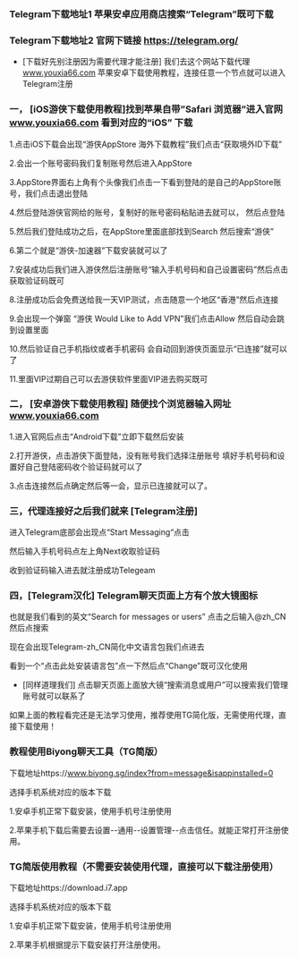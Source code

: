 ### Telegram下载地址1   苹果安卓应用商店搜索“Telegram”既可下载

### Telegram下载地址2 官网下链接 https://telegram.org/

- [下载好先别注册因为需要代理才能注册] 我们去这个网站下载代理 www.youxia66.com 苹果安卓下载使用教程，连接任意一个节点就可以进入Telegram注册

### 一， [iOS游侠下载使用教程]找到苹果自带”Safari 浏览器”进入官网 www.youxia66.com 看到对应的“iOS” 下载

1.点击iOS下载会出现“游侠AppStore 海外下载教程”我们点击“获取境外ID下载”

2.会出一个账号密码我们复制账号然后进入AppStore

3.AppStore界面右上角有个头像我们点击一下看到登陆的是自己的AppStore账号，我们点击退出登陆

4.然后登陆游侠官网给的账号，复制好的账号密码粘贴进去就可以， 然后点登陆

5.然后我们登陆成功之后，在AppStore里面底部找到Search 然后搜索“游侠”

6.第二个就是“游侠-加速器”下载安装就可以了

7.安装成功后我们进入游侠然后注册账号“输入手机号码和自己设置密码”然后点击获取验证码既可

8.注册成功后会免费送给我一天VIP测试，点击随意一个地区“香港”然后点连接

9.会出现一个弹窗 “游侠 Would Like to Add VPN”我们点击Allow 然后自动会跳到设置里面

10.然后验证自己手机指纹或者手机密码 会自动回到游侠页面显示“已连接”就可以了

11.里面VIP过期自己可以去游侠软件里面VIP进去购买既可


### 二， [安卓游侠下载使用教程] 随便找个浏览器输入网址 www.youxia66.com

1.进入官网后点击“Android下载”立即下载然后安装

2.打开游侠，点击游侠下面登陆，没有账号我们选择注册账号 填好手机号码和设置好自己登陆密码收个验证码就可以了

3.点击连接然后点确定然后等一会，显示已连接就可以了。

### 三，代理连接好之后我们就来 [Telegram注册] 

进入Telegram底部会出现点“Start Messaging“点击

 然后输入手机号码点左上角Next收取验证码

收到验证码输入进去就注册成功Telegeam

### 四，[Telegram汉化] Telegram聊天页面上方有个放大镜图标

也就是我们看到的英文“Search for messages or users” 点击之后输入@zh_CN然后点搜索

现在会出现Telegram-zh_CN简化中文语言包我们点进去

看到一个“点击此处安装语言包”点一下然后点“Change”既可汉化使用

- [同样道理我们] 点击聊天页面上面放大镜“搜索消息或用户”可以搜索我们管理账号就可以联系了

如果上面的教程看完还是无法学习使用，推荐使用TG简化版，无需使用代理，直接下载使用！


### 教程使用Biyong聊天工具（TG简版）

下载地址https://www.biyong.sg/index?from=message&isappinstalled=0 

选择手机系统对应的版本下载 

1.安卓手机正常下载安装，使用手机号注册使用 

2.苹果手机下载后需要去设置--通用--设置管理--点击信任。就能正常打开注册使用。

### TG简版使用教程（不需要安装使用代理，直接可以下载注册使用）

下载地址https://download.i7.app

选择手机系统对应的版本下载

1.安卓手机正常下载安装，使用手机号注册使用

2.苹果手机根据提示下载安装打开注册使用。
